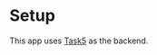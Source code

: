 # Setup

This app uses [Task5](https://github.com/CyCJIuK47/Java/tree/main/Java/Task5) as the backend.